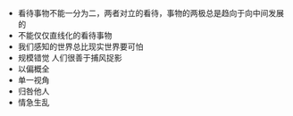- 看待事物不能一分为二，两者对立的看待，事物的两极总是趋向于向中间发展的
- 不能仅仅直线化的看待事物
- 我们感知的世界总比现实世界要可怕
- 规模错觉 人们很善于捕风捉影
- 以偏概全
- 单一视角
- 归咎他人
- 情急生乱